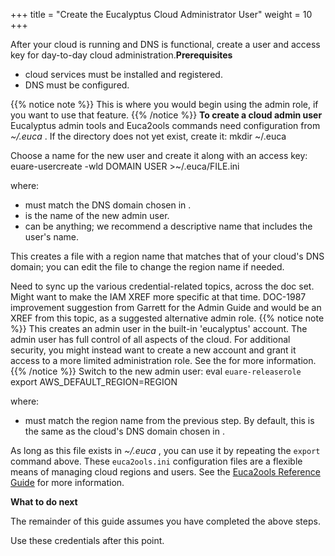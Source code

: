 +++
title = "Create the Eucalyptus Cloud Administrator User"
weight = 10
+++

After your cloud is running and DNS is functional, create a user and access key for day-to-day cloud administration.**Prerequisites** 

* cloud services must be installed and registered. 
* DNS must be configured. 

{{% notice note %}}
This is where you would begin using the admin role, if you want to use that feature. 
{{% /notice %}}
**To create a cloud admin user** Eucalyptus admin tools and Euca2ools commands need configuration from *~/.euca* . If the directory does not yet exist, create it: 
    mkdir ~/.euca

Choose a name for the new user and create it along with an access key: 
    euare-usercreate -wld DOMAIN USER >~/.euca/FILE.ini

where: 

* must match the DNS domain chosen in . 
* is the name of the new admin user. 
* can be anything; we recommend a descriptive name that includes the user's name. 


This creates a file with a region name that matches that of your cloud's DNS domain; you can edit the file to change the region name if needed. 

Need to sync up the various credential-related topics, across the doc set. Might want to make the IAM XREF more specific at that time. DOC-1987 improvement suggestion from Garrett for the Admin Guide and would be an XREF from this topic, as a suggested alternative admin role. 
{{% notice note %}}
This creates an admin user in the built-in 'eucalyptus' account. The admin user has full control of all aspects of the cloud. For additional security, you might instead want to create a new account and grant it access to a more limited administration role. See the for more information. 
{{% /notice %}}
Switch to the new admin user: 
    eval `euare-releaserole`
    export AWS_DEFAULT_REGION=REGION

where: 

* must match the region name from the previous step. By default, this is the same as the cloud's DNS domain chosen in . 


As long as this file exists in *~/.euca* , you can use it by repeating the `export` command above. These `euca2ools.ini` configuration files are a flexible means of managing cloud regions and users. See the [Euca2ools Reference Guide](../euca2ools-guide/index.dita) for more information. 

**What to do next** 

The remainder of this guide assumes you have completed the above steps. 

Use these credentials after this point. 

